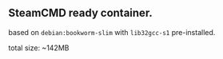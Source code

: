 ## SteamCMD ready container.

based on `debian:bookworm-slim` with `lib32gcc-s1` pre-installed.

total size: ~142MB
